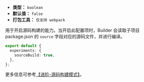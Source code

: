 - **类型：** `boolean`
- **默认值：** `false`
- **打包工具：** `仅支持 webpack`

用于开启源码构建的能力。当开启此配置项时，Builder 会读取子项目 package.json 的 `source` 字段对应的源码文件，并进行编译。

```ts
export default {
  experiments: {
    sourceBuild: true,
  },
};
```

更多信息可参考[【进阶-源码构建模式】](/guide/advanced/source-build.md)。
